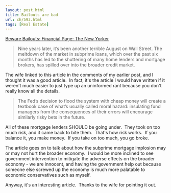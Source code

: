 ```yaml
---
layout: post.html
title: Bailouts are bad
url: ch/593.html
tags: [Real Estate]
---
```

[Beware Bailouts: Financial Page: The New Yorker](http://www.newyorker.com/talk/financial/2007/08/27/070827ta_talk_surowiecki)

> Nine years later, it’s been another terrible August on Wall Street. The meltdown of the market in subprime loans, which over the past six months has led to the shuttering of many home lenders and mortgage brokers, has spilled over into the broader credit market.

The wife linked to this article in the comments of my earlier post, and I thought it was a good article.  In fact, it's the article I would have written if it weren't much easier to just type up an uninformed rant because you don't really know all the details. 

> The Fed’s decision to flood the system with cheap money will create a textbook case of what’s usually called moral hazard: insulating fund managers from the consequences of their errors will encourage similarly risky bets in the future.

All of these mortgage lenders SHOULD be going under.  They took on too much risk, and it came back to bite them.  That's how risk works.  If you balance it, you make money.  If you take on too much, you go broke.

The article goes on to talk about how the subprime mortgage implosion may or may not hurt the broader economy.  I would be more inclined to see government intervention to mitigate the adverse effects on the broader economy - we are innocent, and having the government help out because someone else screwed up the economy is much more palatable to economic conservatives such as myself.

Anyway, it's an interesting article.  Thanks to the wife for pointing it out.
